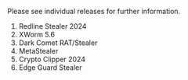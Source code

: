 Please see individual releases for further information.
1. Redline Stealer 2024
2. XWorm 5.6
3. Dark Comet RAT/Stealer
4. MetaStealer
5. Crypto Clipper 2024
6. Edge Guard Stealer

